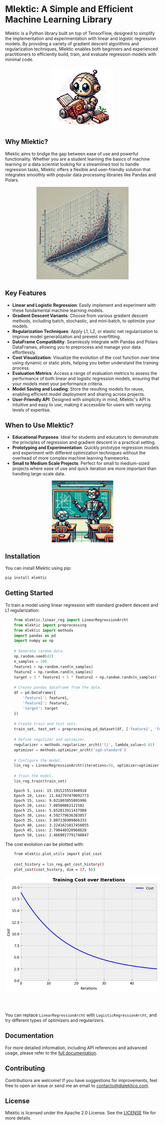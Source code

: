 # Mlektic: A Simple and Efficient Machine Learning Library

Mlektic is a Python library built on top of TensorFlow, designed to simplify the implementation and experimentation with linear and logistic regression models. By providing a variety of gradient descent algorithms and regularization techniques, Mlektic enables both beginners and experienced practitioners to efficiently build, train, and evaluate regression models with minimal code.
<p align="center">
  <img src="files/desc-1.jpg" alt="mlektic" width="200">
</p>

## Why Mlektic?

Mlektic aims to bridge the gap between ease of use and powerful functionality. Whether you are a student learning the basics of machine learning or a data scientist looking for a streamlined tool to handle regression tasks, Mlektic offers a flexible and user-friendly solution that integrates smoothly with popular data processing libraries like Pandas and Polars.
<p align="center">
  <img src="files/desc-3.jpg" alt="mlektic" width="300">
</p>


## Key Features

- **Linear and Logistic Regression**: Easily implement and experiment with these fundamental machine learning models.
- **Gradient Descent Variants**: Choose from various gradient descent methods, including batch, stochastic, and mini-batch, to optimize your models.
- **Regularization Techniques**: Apply L1, L2, or elastic net regularization to improve model generalization and prevent overfitting.
- **DataFrame Compatibility**: Seamlessly integrate with Pandas and Polars DataFrames, allowing you to preprocess and manage your data effortlessly.
- **Cost Visualization**: Visualize the evolution of the cost function over time using dynamic or static plots, helping you better understand the training process.
- **Evaluation Metrics**: Access a range of evaluation metrics to assess the performance of both linear and logistic regression models, ensuring that your models meet your performance criteria.
- **Model Saving and Loading**: Store the resulting models for reuse, enabling efficient model deployment and sharing across projects.
- **User-Friendly API**: Designed with simplicity in mind, Mlektic's API is intuitive and easy to use, making it accessible for users with varying levels of expertise.

## When to Use Mlektic?

- **Educational Purposes**: Ideal for students and educators to demonstrate the principles of regression and gradient descent in a practical setting.
- **Prototyping and Experimentation**: Quickly prototype regression models and experiment with different optimization techniques without the overhead of more complex machine learning frameworks.
- **Small to Medium Scale Projects**: Perfect for small to medium-sized projects where ease of use and quick iteration are more important than handling large-scale data.
<p align="center">
  <img src="files/desc-2.jpg" alt="mlektic" width="200">
</p>

## Installation

You can install Mlektic using pip:

```sh
pip install mlektic
```  

## Getting Started
To train a model using linear regression with standard gradient descent and L1 regularization:

```python
    from mlektic.linear_reg import LinearRegressionArcht
    from mlektic import preprocessing
    from mlektic import methods
    import pandas as pd
    import numpy as np

    # Generate random data.
    np.random.seed(42)
    n_samples = 100
    feature1 = np.random.rand(n_samples)
    feature2 = np.random.rand(n_samples)
    target = 3 * feature1 + 5 * feature2 + np.random.randn(n_samples) * 0.5

    # Create pandas dataframe from the data.
    df = pd.DataFrame({
        'feature1': feature1,
        'feature2': feature2,
        'target': target
    })

    # Create train and test sets.
    train_set, test_set = preprocessing.pd_dataset(df, ['feature1', 'feature2'], 'target', 0.8)

    # Define regulizer and optimizer.
    regularizer = methods.regularizer_archt('l1', lambda_value=0.01)
    optimizer = methods.optimizer_archt('sgd-standard')

    # Configure the model.
    lin_reg = LinearRegressionArcht(iterations=50, optimizer=optimizer, regularizer=regularizer)

    # Train the model.
    lin_reg.train(train_set)
```
```plaintext
    Epoch 5, Loss: 15.191523551940918
    Epoch 10, Loss: 11.642797470092773
    Epoch 15, Loss: 9.021803855895996
    Epoch 20, Loss: 7.08500862121582
    Epoch 25, Loss: 5.652813911437988
    Epoch 30, Loss: 4.592779636383057
    Epoch 35, Loss: 3.807236909866333
    Epoch 40, Loss: 3.2241621017456055
    Epoch 45, Loss: 2.790440320968628
    Epoch 50, Loss: 2.4669017791748047
```

The cost evolution can be plotted with:
```sh
    from mlektic.plot_utils import plot_cost

    cost_history = lin_reg.get_cost_history()
    plot_cost(cost_history, dim = (7, 5))
```

<p>
  <img src="files/plot.jpg" alt="cost plot" width="500">
</p>
<br><br/>

You can replace `LinearRegressionArcht` with `LogisticRegressionArcht`, and try different types of optimizers and regularizers.

## Documentation
For more detailed information, including API references and advanced usage, please refer to the [full documentation](https://dialektico.com/mlektic/docs/).

## Contributing
Contributions are welcome! If you have suggestions for improvements, feel free to open an issue or send me an email to contacto@dialektico.com.

## License
Mlektic is licensed under the Apache 2.0 License. See the [LICENSE](https://github.com/DanielDialektico/mlektic/blob/main/LICENSE) file for more details. 

